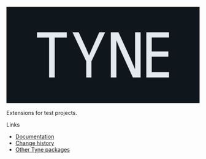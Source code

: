 ![Tyne logo](https://raw.githubusercontent.com/alexnoddings/Tyne/main/assets/logo-letterbox.svg)

Extensions for test projects.

Links
- [Documentation](https://alexnoddings.github.io/Tyne/docs/packages/Tyne.Testing.html)
- [Change history](https://alexnoddings.github.io/Tyne/docs/changes/index.html)
- [Other Tyne packages](https://alexnoddings.github.io/Tyne/docs/packages/index.html)
